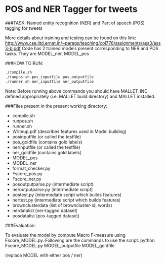 # POS and NER Tagger for tweets
###TASK: Named entity recognition (NER) and Part of speech (POS) tagging for tweets

More details about training and testing can be found on this link: http://www.cse.iitd.ernet.in/~parags/teaching/col776/assignments/ass3/ass3-b.pdf 
Code has 2 trained models present corresponding to NER and POS tasks. They are MODEL_ner, MODEL_pos

###HOW TO RUN:
```bash
./compile.sh
./runpos.sh pos_inputfile pos_outputfile
./runner.sh ner_inputfile ner_outputfile
```

Note: Before running above commands you should have MALLET_INC defined appropriately (i.e. MALLET build directory) and MALLET installed.


###Files present in the present working directory:
* compile.sh
* runpos.sh
* runner.sh
* Writeup.pdf (describes features used in Model building)
* posinputfile (or called the testfile)
* pos_goldfile (contains gold labels)
* nerinputfile (or called the testfile)
* ner_goldfile (contains gold labels)
* MODEL_pos
* MODEL_ner
* format_checker.py
* Fscore_pos.py
* Fscore_ner.py
* posoutputparse.py (intermediate script)
* neroutputparse.py (intermediate script)
* postest.py (intermediate script which builds features)
* nertest.py (intermediate script which builds features)
* brownclusterdata (list of browncluster-id, words)
* nerdatalist (ner-tagged dataset)
* posdatalist (pos-tagged dataset)


###Evaluation:

To evaluate the model by compute Macro F-measure using Fscore_MODEL.py. Following are the commands to use the script:
python Fscore_MODEL.py MODEL_outputfile MODEL_goldfile

(replace MODEL with either pos / ner)











